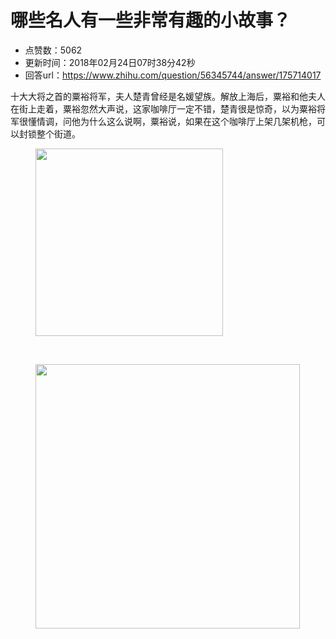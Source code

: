 # 哪些名人有一些非常有趣的小故事？
- 点赞数：5062
- 更新时间：2018年02月24日07时38分42秒
- 回答url：https://www.zhihu.com/question/56345744/answer/175714017
<body>
 <p data-pid="Sy1TnGO4">十大大将之首的粟裕将军，夫人楚青曾经是名媛望族。解放上海后，粟裕和他夫人在街上走着，粟裕忽然大声说，这家咖啡厅一定不错，楚青很是惊奇，以为粟裕将军很懂情调，问他为什么这么说啊，粟裕说，如果在这个咖啡厅上架几架机枪，可以封锁整个街道。</p>
 <figure>
  <img src="https://picx.zhimg.com/50/v2-e6c7a7514a2abae0630444a2056a6b45_720w.jpg?source=1940ef5c" data-rawwidth="300" data-rawheight="400" data-original-token="v2-e6c7a7514a2abae0630444a2056a6b45" class="content_image" width="300">
 </figure>
 <br>
 <figure>
  <img src="https://picx.zhimg.com/50/v2-d26bdd7fd3003bfe2800b3fecb9529e0_720w.jpg?source=1940ef5c" data-rawwidth="423" data-rawheight="272" data-original-token="v2-d26bdd7fd3003bfe2800b3fecb9529e0" class="origin_image zh-lightbox-thumb" width="423" data-original="https://pic1.zhimg.com/v2-d26bdd7fd3003bfe2800b3fecb9529e0_r.jpg?source=1940ef5c">
 </figure>
</body>